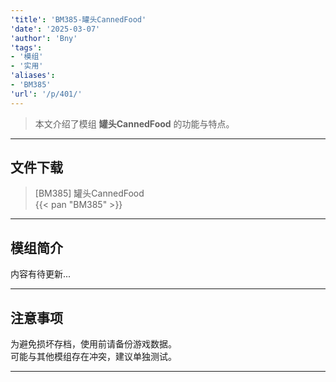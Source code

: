 ```yaml
---
'title': 'BM385-罐头CannedFood'
'date': '2025-03-07'
'author': 'Bny'
'tags':
- '模组'
- '实用'
'aliases':
- 'BM385'
'url': '/p/401/'
---
```


> 本文介绍了模组 **罐头CannedFood** 的功能与特点。

---

## 文件下载

> [BM385] 罐头CannedFood  
{{< pan "BM385" >}}  

---

## 模组简介

>  
内容有待更新...  

---

## 注意事项

>  
为避免损坏存档，使用前请备份游戏数据。  
可能与其他模组存在冲突，建议单独测试。  

---

